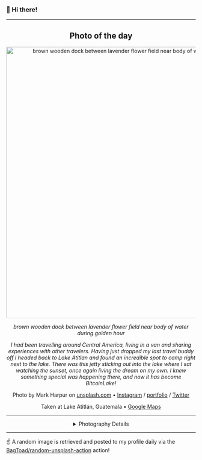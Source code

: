 ### 👋 Hi there!

----
<div align="center">

## Photo of the day
  
  <a href="https://unsplash.com/photos/brown-wooden-dock-between-lavender-flower-field-near-body-of-water-during-golden-hour-K2s_YE031CA"><img width="720" src="https://images.unsplash.com/photo-1532274402911-5a369e4c4bb5?crop=entropy&cs=tinysrgb&fit=max&fm=jpg&ixid=M3w1NTI0NDl8MHwxfHJhbmRvbXx8fHx8fHx8fDE3MTA3NDE2NDB8&ixlib=rb-4.0.3&q=80&w=1080" alt="brown wooden dock between lavender flower field near body of water during golden hour"></a>
  
  <em>brown wooden dock between lavender flower field near body of water during golden hour</em>
  
  <em>I had been travelling around Central America, living in a van and sharing experiences with other travelers.  Having just dropped my last travel buddy off I headed back to Lake Atitlan and found an incredible spot to camp right next to the lake.  There was this jetty sticking out into the lake where I sat watching the sunset, once again living the dream on my own. I knew something special was happening there, and now it has become BitcoinLake!</em>

  Photo by Mark Harpur on [unsplash.com](https://unsplash.com/) • [Instagram](https://instagram.com/luckybeanz_photo) / [portfolio](http://www.luckybeanz.com/blog) / [Twitter](https://twitter.com/luckybeanzphoto)
  
  Taken at Lake Atitlán, Guatemala • [Google Maps](https://www.google.com/maps/search/?api=1&query=14.6852746212311,-91.2599414305909)
  
  ---
  
<details>
<summary>Photography Details</summary>
  
| Parameter     | Value |
| ------------- | ----- |
| Camera Model  | Canon EOS 7D |
| Exposure Time | 0.8 |
| Aperture      | 18 |
| Focal Length  | 11.0 |
| ISO           | 100 |
| Location      | Lake Atitlán, Guatemala (Guatemala) |
| Coordinates   | Latitude 14.6852746212311, Longitude -91.2599414305909 |

### Map

```geojson
        {
            "type": "FeatureCollection",
            "features": [
                {
                    "type": "Feature",
                    "properties": {},
                    "geometry": {
                        "coordinates": [
                            -91.2599414305909,
                            14.6852746212311
                        ],
                        "type": "Point"
                    },
                    "id": 1
                },
                {
                    "type": "Feature",
                    "properties": {},
                    "geometry": {
                        "coordinates": [
                            [
                                -90.9599414305909,
                                14.9852746212311
                            ],
                            [
                                -90.9599414305909,
                                14.3852746212311
                            ],
                            [
                                -91.5599414305909,
                                14.3852746212311
                            ],
                            [
                                -91.5599414305909,
                                14.9852746212311
                            ],
                            [
                                -90.9599414305909,
                                14.9852746212311
                            ]
                        ],
                        "type": "LineString"
                    }
                }
            ]
        }
```

</details>

</div>

----

☝️ A random image is retrieved and posted to my profile daily via the [BagToad/random-unsplash-action](https://github.com/BagToad/random-unsplash-action) action!
